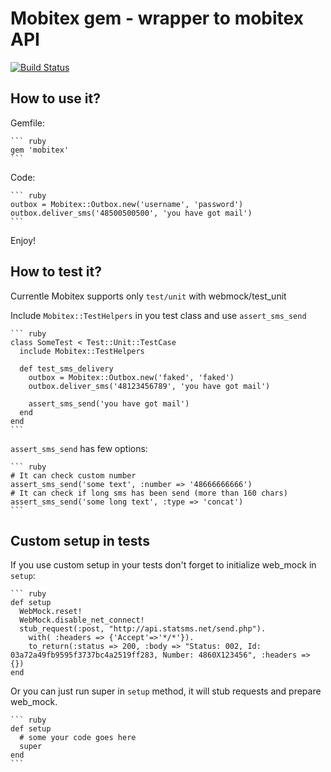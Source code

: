 Mobitex gem - wrapper to mobitex API
===================================

[![Build Status](https://secure.travis-ci.org/tjeden/smscenter.png)](http://travis-ci.org/tjeden/smscenter)

How to use it?
--------------

Gemfile:

    ``` ruby
    gem 'mobitex'
    ```
    
Code:

    ``` ruby
    outbox = Mobitex::Outbox.new('username', 'password')
    outbox.deliver_sms('48500500500', 'you have got mail')
    ```
    
Enjoy!

How to test it?
---------------

Currentle Mobitex supports only `test/unit` with webmock/test\_unit

Include `Mobitex::TestHelpers` in you test class and use `assert_sms_send`

    ``` ruby
    class SomeTest < Test::Unit::TestCase
      include Mobitex::TestHelpers

      def test_sms_delivery
        outbox = Mobitex::Outbox.new('faked', 'faked')
        outbox.deliver_sms('48123456789', 'you have got mail')

        assert_sms_send('you have got mail')
      end
    end
    ```
    
`assert_sms_send` has few options:

    ``` ruby
    # It can check custom number
    assert_sms_send('some text', :number => '48666666666')
    # It can check if long sms has been send (more than 160 chars)
    assert_sms_send('some long text', :type => 'concat')
    ```
    
Custom setup in tests
---------------------

If you use custom setup in your tests don't forget to initialize web\_mock in `setup`:

    ``` ruby
    def setup
      WebMock.reset!
      WebMock.disable_net_connect!
      stub_request(:post, "http://api.statsms.net/send.php").
        with( :headers => {'Accept'=>'*/*'}).
        to_return(:status => 200, :body => "Status: 002, Id: 03a72a49fb9595f3737bc4a2519ff283, Number: 4860X123456", :headers => {})
    end

Or you can just run super in `setup` method, it will stub requests and prepare web\_mock.
   
    ``` ruby
    def setup
      # some your code goes here
      super
    end
    ```

